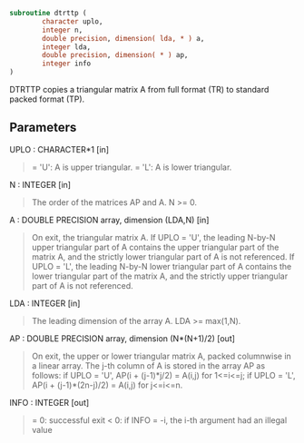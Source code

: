```fortran
subroutine dtrttp (
        character uplo,
        integer n,
        double precision, dimension( lda, * ) a,
        integer lda,
        double precision, dimension( * ) ap,
        integer info
)
```

DTRTTP copies a triangular matrix A from full format (TR) to standard
packed format (TP).

## Parameters
UPLO : CHARACTER\*1 [in]
> = 'U':  A is upper triangular.
> = 'L':  A is lower triangular.

N : INTEGER [in]
> The order of the matrices AP and A.  N >= 0.

A : DOUBLE PRECISION array, dimension (LDA,N) [in]
> On exit, the triangular matrix A.  If UPLO = 'U', the leading
> N-by-N upper triangular part of A contains the upper
> triangular part of the matrix A, and the strictly lower
> triangular part of A is not referenced.  If UPLO = 'L', the
> leading N-by-N lower triangular part of A contains the lower
> triangular part of the matrix A, and the strictly upper
> triangular part of A is not referenced.

LDA : INTEGER [in]
> The leading dimension of the array A.  LDA >= max(1,N).

AP : DOUBLE PRECISION array, dimension (N\*(N+1)/2) [out]
> On exit, the upper or lower triangular matrix A, packed
> columnwise in a linear array. The j-th column of A is stored
> in the array AP as follows:
> if UPLO = 'U', AP(i + (j-1)\*j/2) = A(i,j) for 1<=i<=j;
> if UPLO = 'L', AP(i + (j-1)\*(2n-j)/2) = A(i,j) for j<=i<=n.

INFO : INTEGER [out]
> = 0:  successful exit
> < 0:  if INFO = -i, the i-th argument had an illegal value
